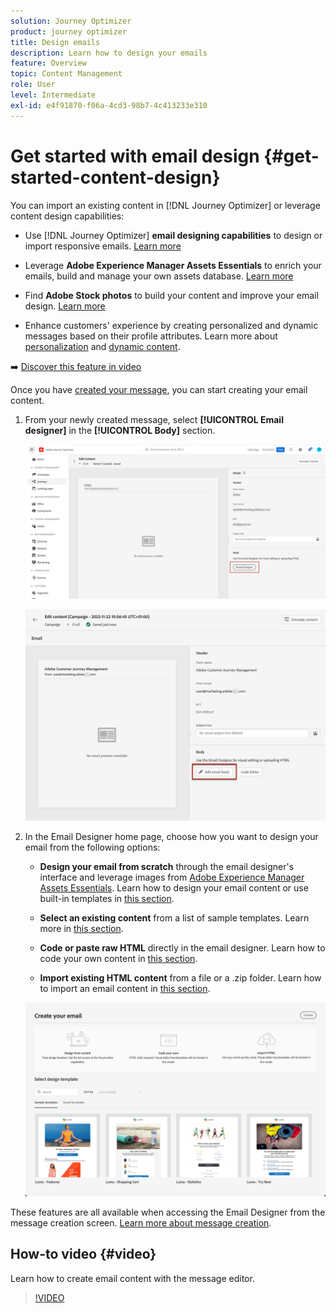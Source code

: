 ```yaml
---
solution: Journey Optimizer
product: journey optimizer
title: Design emails
description: Learn how to design your emails
feature: Overview
topic: Content Management
role: User
level: Intermediate
exl-id: e4f91870-f06a-4cd3-98b7-4c413233e310
---
```

# Get started with email design {#get-started-content-design}

You can import an existing content in [!DNL Journey Optimizer] or leverage content design capabilities:

* Use [!DNL Journey Optimizer] **email designing capabilities** to design or import responsive emails. [Learn more](../design/create-email-content.md)

* Leverage **Adobe Experience Manager Assets Essentials** to enrich your emails, build and manage your own assets database. [Learn more](../design/assets-essentials.md)

* Find **Adobe Stock photos** to build your content and improve your email design. [Learn more](../design/stock.md)

* Enhance customers' experience by creating personalized and dynamic messages based on their profile attributes. Learn more about [personalization](../personalization/personalize.md) and [dynamic content](../personalization/get-started-dynamic-content.md).

➡️ [Discover this feature in video](#video)

Once you have [created your message](../messages/get-started-content.md), you can start creating your email content.

1. From your newly created message, select **[!UICONTROL Email designer]** in the **[!UICONTROL Body]** section.

    ![](assets/import-html_1.png)

    ![](assets/email_designer_edit_email_body.png)   

    <!--change screen? On stage now I can see 2 buttons: Edit email body / Code Editor, but it looks temporary...-->

1. In the Email Designer home page, choose how you want to design your email from the following options:

    * **Design your email from scratch** through the email designer's interface and leverage images from [Adobe Experience Manager Assets Essentials](assets-essentials.md). Learn how to design your email content or use built-in templates in [this section](create-email-content.md).

    * **Select an existing content** from a list of sample templates. Learn more in [this section](email-templates.md).

    * **Code or paste raw HTML** directly in the email designer. Learn how to code your own content in [this section](code-content.md).

    * **Import existing HTML content** from a file or a .zip folder. Learn how to import an email content in [this section](existing-content.md).

    ![](assets/email_designer_create_options.png)

These features are all available when accessing the Email Designer from the message creation screen. [Learn more about message creation](../messages/get-started-content.md).


## How-to video {#video}

Learn how to create email content with the message editor.

>[!VIDEO](https://video.tv.adobe.com/v/334150?quality=12)